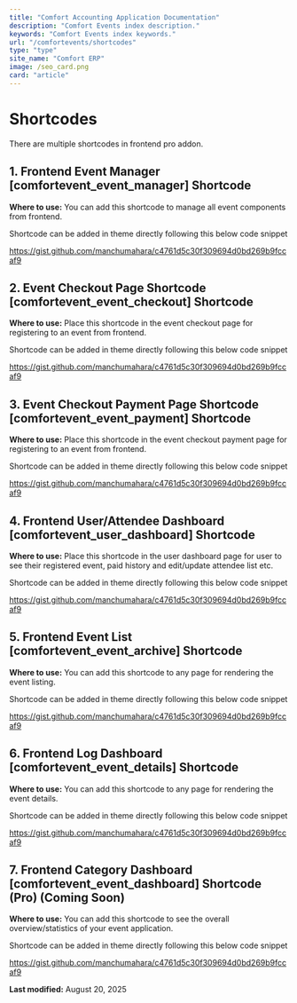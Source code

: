 ```yaml
---
title: "Comfort Accounting Application Documentation"
description: "Comfort Events index description."
keywords: "Comfort Events index keywords."
url: "/comfortevents/shortcodes"
type: "type"
site_name: "Comfort ERP"
image: /seo_card.png
card: "article"
---
```

# Shortcodes

There are multiple shortcodes in frontend pro addon.

## 1. Frontend Event Manager \[comfortevent_event_manager\] Shortcode ##

**Where to use:** You can add this shortcode to manage all event components from frontend.

Shortcode can be added in theme directly following this below code snippet

https://gist.github.com/manchumahara/c4761d5c30f309694d0bd269b9fccaf9

## 2. Event Checkout Page Shortcode \[comfortevent_event_checkout\] Shortcode ##

**Where to use:** Place this shortcode in the event checkout page for registering to an event from frontend.

Shortcode can be added in theme directly following this below code snippet

https://gist.github.com/manchumahara/c4761d5c30f309694d0bd269b9fccaf9

## 3.  Event Checkout Payment Page Shortcode \[comfortevent_event_payment\] Shortcode ##

**Where to use:** Place this shortcode in the event checkout payment page for registering to an event from frontend.

Shortcode can be added in theme directly following this below code snippet

https://gist.github.com/manchumahara/c4761d5c30f309694d0bd269b9fccaf9

## 4. Frontend User/Attendee Dashboard \[comfortevent_user_dashboard\] Shortcode ##

**Where to use:** Place this shortcode in the user dashboard page for user to see their registered event, paid history and edit/update attendee list etc.

Shortcode can be added in theme directly following this below code snippet

https://gist.github.com/manchumahara/c4761d5c30f309694d0bd269b9fccaf9

## 5. Frontend Event List \[comfortevent_event_archive\] Shortcode ##

**Where to use:** You can add this shortcode to any page for rendering the event listing.

Shortcode can be added in theme directly following this below code snippet

https://gist.github.com/manchumahara/c4761d5c30f309694d0bd269b9fccaf9

## 6. Frontend Log Dashboard \[comfortevent_event_details\] Shortcode ##

**Where to use:** You can add this shortcode to any page for rendering the event details.

Shortcode can be added in theme directly following this below code snippet

https://gist.github.com/manchumahara/c4761d5c30f309694d0bd269b9fccaf9

## 7. Frontend Category Dashboard \[comfortevent_event_dashboard\] Shortcode (Pro) (Coming Soon) ##

**Where to use:** You can add this shortcode to see the overall overview/statistics of your event application.

Shortcode can be added in theme directly following this below code snippet

https://gist.github.com/manchumahara/c4761d5c30f309694d0bd269b9fccaf9

**Last modified:** August 20, 2025